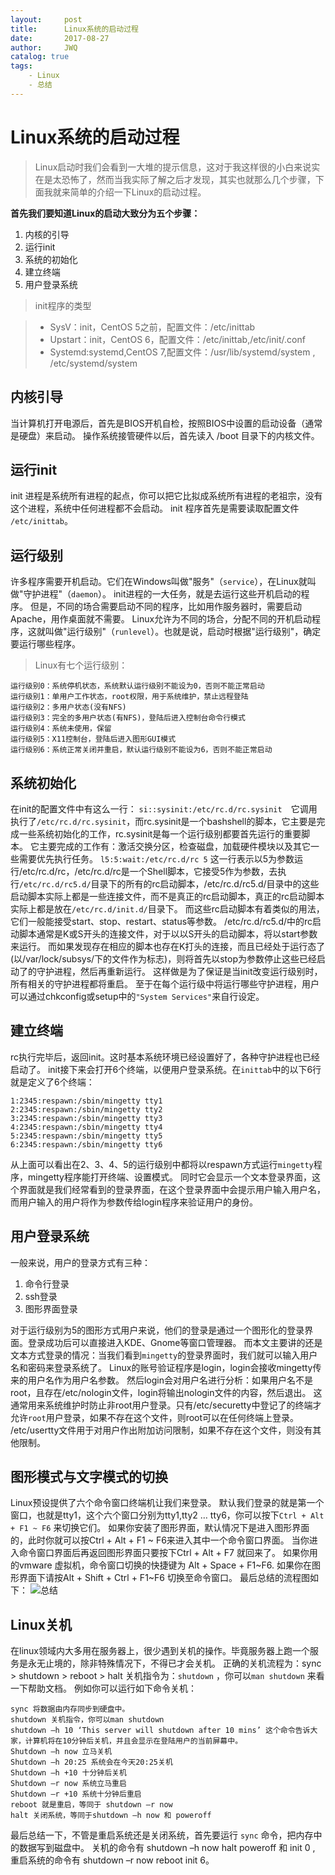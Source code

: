 ```yaml
---
layout:     post
title:      Linux系统的启动过程
date:       2017-08-27
author:     JWQ
catalog: true
tags:
    - Linux
    - 总结
---
```

# Linux系统的启动过程
> Linux启动时我们会看到一大堆的提示信息，这对于我这样很的小白来说实在是太恐怖了，然而当我实际了解之后才发现，其实也就那么几个步骤，下面我就来简单的介绍一下Linux的启动过程。

**首先我们要知道Linux的启动大致分为五个步骤：**
1. 内核的引导
2. 运行init
3. 系统的初始化
4. 建立终端
5. 用户登录系统

> init程序的类型

>* SysV：init，CentOS 5之前，配置文件：/etc/inittab
>* Upstart：init，CentOS 6，配置文件：/etc/inittab,/etc/init/.conf
>* Systemd:systemd,CentOS 7,配置文件：/usr/lib/systemd/system , /etc/systemd/system

## 内核引导
当计算机打开电源后，首先是BIOS开机自检，按照BIOS中设置的启动设备（通常是硬盘）来启动。
操作系统接管硬件以后，首先读入 /boot 目录下的内核文件。

## 运行init
init 进程是系统所有进程的起点，你可以把它比拟成系统所有进程的老祖宗，没有这个进程，系统中任何进程都不会启动。
init 程序首先是需要读取配置文件 `/etc/inittab`。

## 运行级别
许多程序需要开机启动。它们在Windows叫做"服务"（`service`），在Linux就叫做"守护进程"（`daemon`）。
init进程的一大任务，就是去运行这些开机启动的程序。
但是，不同的场合需要启动不同的程序，比如用作服务器时，需要启动Apache，用作桌面就不需要。
Linux允许为不同的场合，分配不同的开机启动程序，这就叫做"运行级别"（`runlevel`）。也就是说，启动时根据"运行级别"，确定要运行哪些程序。

> Linux有七个运行级别：

```
运行级别0：系统停机状态，系统默认运行级别不能设为0，否则不能正常启动
运行级别1：单用户工作状态，root权限，用于系统维护，禁止远程登陆
运行级别2：多用户状态(没有NFS)
运行级别3：完全的多用户状态(有NFS)，登陆后进入控制台命令行模式
运行级别4：系统未使用，保留
运行级别5：X11控制台，登陆后进入图形GUI模式
运行级别6：系统正常关闭并重启，默认运行级别不能设为6，否则不能正常启动
```
## 系统初始化
在init的配置文件中有这么一行： `si::sysinit:/etc/rc.d/rc.sysinit`　它调用执行了`/etc/rc.d/rc.sysinit`，而rc.sysinit是一个bashshell的脚本，它主要是完成一些系统初始化的工作，rc.sysinit是每一个运行级别都要首先运行的重要脚本。
它主要完成的工作有：激活交换分区，检查磁盘，加载硬件模块以及其它一些需要优先执行任务。
``` l5:5:wait:/etc/rc.d/rc 5 ```
这一行表示以5为参数运行/etc/rc.d/rc，/etc/rc.d/rc是一个Shell脚本，它接受5作为参数，去执行`/etc/rc.d/rc5.d/`目录下的所有的rc启动脚本，/etc/rc.d/rc5.d/目录中的这些启动脚本实际上都是一些连接文件，而不是真正的rc启动脚本，真正的rc启动脚本实际上都是放在`/etc/rc.d/init.d/`目录下。
而这些rc启动脚本有着类似的用法，它们一般能接受start、stop、restart、status等参数。
/etc/rc.d/rc5.d/中的rc启动脚本通常是K或S开头的连接文件，对于以以S开头的启动脚本，将以start参数来运行。
而如果发现存在相应的脚本也存在K打头的连接，而且已经处于运行态了(以/var/lock/subsys/下的文件作为标志)，则将首先以stop为参数停止这些已经启动了的守护进程，然后再重新运行。
这样做是为了保证是当init改变运行级别时，所有相关的守护进程都将重启。
至于在每个运行级中将运行哪些守护进程，用户可以通过chkconfig或setup中的`"System Services"`来自行设定。

## 建立终端
rc执行完毕后，返回init。这时基本系统环境已经设置好了，各种守护进程也已经启动了。
init接下来会打开6个终端，以便用户登录系统。在`inittab`中的以下6行就是定义了6个终端：
```
1:2345:respawn:/sbin/mingetty tty1
2:2345:respawn:/sbin/mingetty tty2
3:2345:respawn:/sbin/mingetty tty3
4:2345:respawn:/sbin/mingetty tty4
5:2345:respawn:/sbin/mingetty tty5
6:2345:respawn:/sbin/mingetty tty6
```
从上面可以看出在2、3、4、5的运行级别中都将以respawn方式运行`mingetty`程序，mingetty程序能打开终端、设置模式。
同时它会显示一个文本登录界面，这个界面就是我们经常看到的登录界面，在这个登录界面中会提示用户输入用户名，而用户输入的用户将作为参数传给login程序来验证用户的身份。

## 用户登录系统
一般来说，用户的登录方式有三种：
1. 命令行登录
2. ssh登录
3. 图形界面登录

对于运行级别为5的图形方式用户来说，他们的登录是通过一个图形化的登录界面。登录成功后可以直接进入KDE、Gnome等窗口管理器。
而本文主要讲的还是文本方式登录的情况：当我们看到`mingetty`的登录界面时，我们就可以输入用户名和密码来登录系统了。
Linux的账号验证程序是login，login会接收mingetty传来的用户名作为用户名参数。
然后login会对用户名进行分析：如果用户名不是root，且存在/etc/nologin文件，login将输出nologin文件的内容，然后退出。
这通常用来系统维护时防止非root用户登录。只有/etc/securetty中登记了的终端才允许`root`用户登录，如果不存在这个文件，则root可以在任何终端上登录。
/etc/usertty文件用于对用户作出附加访问限制，如果不存在这个文件，则没有其他限制。

## 图形模式与文字模式的切换
Linux预设提供了六个命令窗口终端机让我们来登录。
默认我们登录的就是第一个窗口，也就是tty1，这个六个窗口分别为tty1,tty2 … tty6，你可以按下`Ctrl + Alt + F1 ~ F6` 来切换它们。
如果你安装了图形界面，默认情况下是进入图形界面的，此时你就可以按Ctrl + Alt + F1 ~ F6来进入其中一个命令窗口界面。
当你进入命令窗口界面后再返回图形界面只要按下Ctrl + Alt + F7 就回来了。
如果你用的vmware 虚拟机，命令窗口切换的快捷键为 Alt + Space + F1~F6. 如果你在图形界面下请按Alt + Shift + Ctrl + F1~F6 切换至命令窗口。
最后总结的流程图如下：
![总结](http://www.runoob.com/wp-content/uploads/2014/06/bg2013081707.png)
## Linux关机
在linux领域内大多用在服务器上，很少遇到关机的操作。毕竟服务器上跑一个服务是永无止境的，除非特殊情况下，不得已才会关机。
正确的关机流程为：sync > shutdown > reboot > halt
关机指令为：`shutdown` ，你可以`man shutdown` 来看一下帮助文档。
例如你可以运行如下命令关机：
```
sync 将数据由内存同步到硬盘中。
shutdown 关机指令，你可以man shutdown     
shutdown –h 10 ‘This server will shutdown after 10 mins’ 这个命令告诉大家，计算机将在10分钟后关机，并且会显示在登陆用户的当前屏幕中。
Shutdown –h now 立马关机
Shutdown –h 20:25 系统会在今天20:25关机
Shutdown –h +10 十分钟后关机
Shutdown –r now 系统立马重启
Shutdown –r +10 系统十分钟后重启
reboot 就是重启，等同于 shutdown –r now
halt 关闭系统，等同于shutdown –h now 和 poweroff
```
最后总结一下，不管是重启系统还是关闭系统，首先要运行 `sync` 命令，把内存中的数据写到磁盘中。
关机的命令有 shutdown –h now halt poweroff 和 init 0 , 重启系统的命令有 shutdown –r now reboot init 6。
